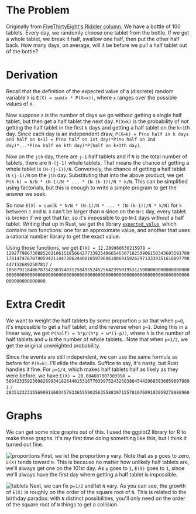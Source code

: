 # The Problem
Originally from [FiveThirtyEight's Riddler column.](https://fivethirtyeight.com/features/work-a-shift-in-the-riddler-gift-shop/)
We have a bottle of 100 tablets.
Every day, we randomly choose one tablet from the bottle.
If we get a whole tablet, we break it half, swallow one half, then put the other half back.
How many days, on average, will it be before we pull a half tablet out of the bottle?

# Derivation
Recall that the definition of the expected value of a (discrete) random variable
`X` is `E(X) = sum(x * P(X=x))`, where `x` ranges over the possible values of `X`.

Now suppose `X` is the number of days we go without getting a single half tablet, but then get a half tablet the next day.
`P(X=k)` is the probability of *not* getting the half tablet in the first `k` days and getting a half tablet on the `k+1`th day.
Since each day is an independent draw, `P(X=k) = P(no half in k days and half on k+1) = P(no half on 1st day)*P(no half on 2nd day)*...*P(no half on kth day)*P(half on k+1th day)`.

Now on the `jth` day, there are `j-1` half tablets and if `N` is the total number of tablets, there are `N-(j-1)` whole tablets.
That means the chance of getting a whole tablet is `(N-(j-1))/N`.
Conversely, the chance of getting a half tablet is `(j-1)/N` on the `jth` day.
Substituting that into the above product, we get `P(X-k) = N/N * (N-1)/N * ... * (N-(k-1))/N * k/N`.
This can be simplified using factorials, but this is enough to write a simple program to get the answer we seek.

So now `E(X) = sum(k * N/N * (N-1)/N * ... * (N-(k-1))/N * k/N)` for `k` between `1` and `N`. `X` can't be larger than `N` since on the `N+1` day, every tablet is broken if we got that far, so it's impossible to go `N+1` days without a half tablet.
Writing that up in Rust, we get the library [`expected_value`](https://github.com/SCappella/riddler/tree/tablets/expected_value), which contains two functions: one for an approximate value,
and another that uses a rational number library to get the exact value.

Using those functions, we get `E(X) = 12.209960630215978 = ` `129277986730885202106151856642773382549665465071825090615034369359178917814747670780594211447306244001059786961886915926297133393516168977984471526892507817` `/` `10587911840678754238354031258495524525642395019531250000000000000000000000000000000000000000000000000000000000000000000000000000000000000000000000000000000`.

# Extra Credit
We want to weight the half tablets by some proportion `p` so that when `p=0`, it's impossible to get a half tablet, and the reverse when `p=1`. Doing this in a linear way, we get `P(half) = h*p/(h*p + w*(1-p))`, where `h` is the number of half tablets and `w` is the number of whole tablets.. Note that when `p=1/2`, we get the original unweighted probability.

Since the events are still independent, we can use the same formula as before for `P(X=k)`. I'll elide the details. Suffice to say, it's nasty, but Rust handles it fine. For `p=1/4`, which makes half tablets half as likely as they were before, we have `E(X) = 20.084607007303998 = ` `56942335923098269934182644015316770399752432503864544296838360596979891` `/` `2835123231556909116034579336555902563558839715570107689103059278888960`

# Graphs
We can get some nice graphs out of this. I used the ggplot2 library for R to make these graphs. It's my first time doing something like this, but I think it turned out fine.

![proportions](https://github.com/SCappella/riddler/blob/tablets/proportion.png)
First, we let the proportion `p` vary. Note that as `p` goes to zero, `E(X)` tends toward `N`. This is because no matter how unlikely half tablets are, we'll always get one on the 101st day. As `p` goes to `1`, `E(X)` goes to `1`, since we'll always have the first day where getting a half tablet is impossible.

![tablets](https://github.com/SCappella/riddler/blob/tablets/tablets.png)
Next, we can fix `p=1/2` and let `N` vary. As you can see, the growth of `E(X)` is roughly on the order of the square root of `N`. This is related to the birthday paradox: with `N` distinct possibilities, you'll only need on the order of the square root of `N` things to get a collision.
